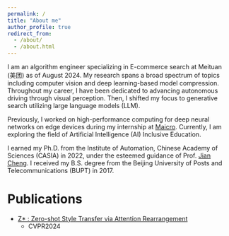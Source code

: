 ```yaml
---
permalink: /
title: "About me"
author_profile: true
redirect_from: 
  - /about/
  - /about.html
---
```


I am an algorithm engineer specializing in E-commerce search at Meituan (美团) as of August 2024. My research spans a broad spectrum of topics including computer vision and deep learning-based model compression. Throughout my career, I have been dedicated to advancing autonomous driving through visual perception. Then, I shifted my focus to generative search utilizing large language models (LLM).

Previously, I worked on high-performance computing for deep neural networks on edge devices during my internship at [Maicro](https://www.maicro.com/). Currently, I am exploring the field of Artificial Intelligence (AI) Inclusive Education.

I earned my Ph.D. from the Institute of Automation, Chinese Academy of Sciences (CASIA) in 2022, under the esteemed guidance of Prof. [Jian Cheng](https://people.ucas.ac.cn/~chengjian). I received my B.S. degree from the Beijing University of Posts and Telecommunications (BUPT) in 2017.

# Publications
- [Z* : Zero-shot Style Transfer via Attention Rearrangement](https://openaccess.thecvf.com/content/CVPR2024/papers/Deng_Z_Zero-shot_Style_Transfer_via_Attention_Reweighting_CVPR_2024_paper.pdf)
  - CVPR2024
